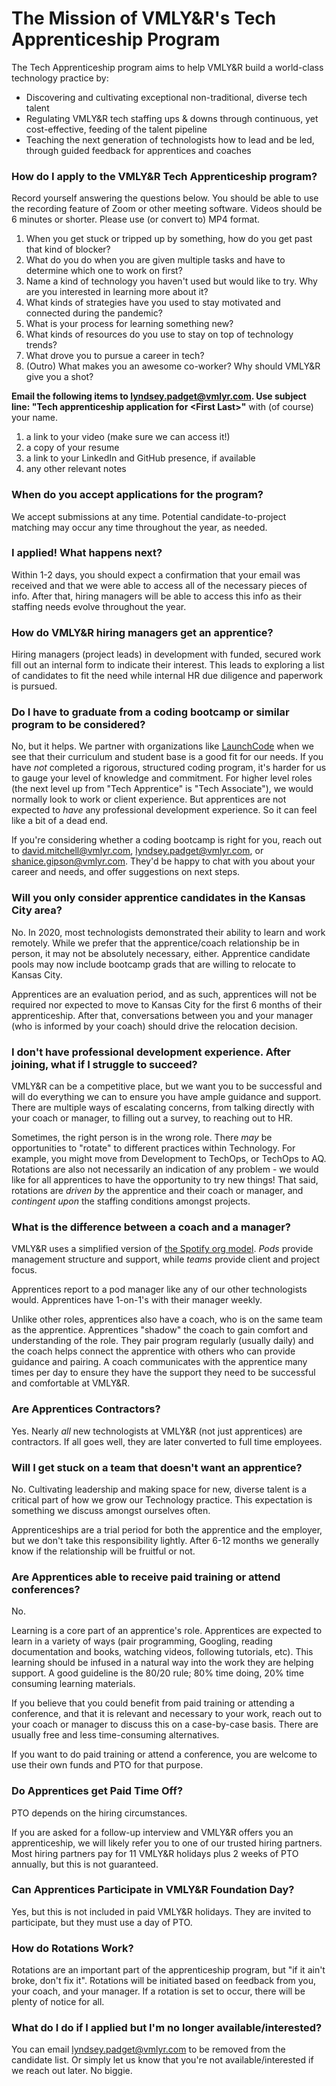 # The Mission of VMLY&R's Tech Apprenticeship Program
The Tech Apprenticeship program aims to help VMLY&R build a world-class technology practice by:

- Discovering and cultivating exceptional non-traditional, diverse tech talent
- Regulating VMLY&R tech staffing ups & downs through continuous, yet cost-effective, feeding of the talent pipeline
- Teaching the next generation of technologists how to lead and be led, through guided feedback for apprentices and coaches

### How do I apply to the VMLY&R Tech Apprenticeship program?
Record yourself answering the questions below.  You should be able to use the recording feature of Zoom or other meeting software.  Videos should be 6 minutes or shorter.  Please use (or convert to) MP4 format.

1. When you get stuck or tripped up by something, how do you get past that kind of blocker?
1. What do you do when you are given multiple tasks and have to determine which one to work on first?
1. Name a kind of technology you haven't used but would like to try. Why are you interested in learning more about it?
1. What kinds of strategies have you used to stay motivated and connected during the pandemic?
1. What is your process for learning something new?
1. What kinds of resources do you use to stay on top of technology trends?
1. What drove you to pursue a career in tech?
1. (Outro) What makes you an awesome co-worker?  Why should VMLY&R give you a shot?

**Email the following items to [lyndsey.padget@vmlyr.com](mailto:lyndsey.padget@vmlyr.com).  Use subject line: "Tech apprenticeship application for \<First Last\>"** with (of course) your name.

1. a link to your video (make sure we can access it!)
1. a copy of your resume
1. a link to your LinkedIn and GitHub presence, if available
1. any other relevant notes

### When do you accept applications for the program?
We accept submissions at any time.  Potential candidate-to-project matching may occur any time throughout the year, as needed.

### I applied!  What happens next?
Within 1-2 days, you should expect a confirmation that your email was received and that we were able to access all of the necessary pieces of info.  After that, hiring managers will be able to access this info as their staffing needs evolve throughout the year.

### How do VMLY&R hiring managers get an apprentice?
Hiring managers (project leads) in development with funded, secured work fill out an internal form to indicate their interest.  This leads to exploring a list of candidates to fit the need while internal HR due diligence and paperwork is pursued.

### Do I have to graduate from a coding bootcamp or similar program to be considered?
No, but it helps.  We partner with organizations like [LaunchCode](https://www.launchcode.org) when we see that their curriculum and student base is a good fit for our needs.  If you have _not_ completed a rigorous, structured coding program, it's harder for us to gauge your level of knowledge and commitment.  For higher level roles (the next level up from "Tech Apprentice" is "Tech Associate"), we would normally look to work or client experience.  But apprentices are not expected to _have_ any professional development experience.  So it can feel like a bit of a dead end.

If you're considering whether a coding bootcamp is right for you, reach out to [david.mitchell@vmlyr.com](mailto:david.mitchell@vmlyr.com), [lyndsey.padget@vmlyr.com](mailto:lyndsey.padget@vmlyr.com), or [shanice.gipson@vmlyr.com](mailto:shanice.gipson@vmlyr.com).  They'd be happy to chat with you about your career and needs, and offer suggestions on next steps.

### Will you only consider apprentice candidates in the Kansas City area?
No.  In 2020, most technologists demonstrated their ability to learn and work remotely.  While we prefer that the apprentice/coach relationship be in person, it may not be absolutely necessary, either.  Apprentice candidate pools may now include bootcamp grads that are willing to relocate to Kansas City.

Apprentices are an evaluation period, and as such, apprentices will not be required nor expected to move to Kansas City for the first 6 months of their apprenticeship.  After that, conversations between you and your manager (who is informed by your coach) should drive the relocation decision.

### I don't have professional development experience.  After joining, what if I struggle to succeed?
VMLY&R can be a competitive place, but we want you to be successful and will do everything we can to ensure you have ample guidance and support.  There are multiple ways of escalating concerns, from talking directly with your coach or manager, to filling out a survey, to reaching out to HR.

Sometimes, the right person is in the wrong role.  There _may_ be opportunities to "rotate" to different practices within Technology.  For example, you might move from Development to TechOps, or TechOps to AQ.  Rotations are also not necessarily an indication of any problem - we would like for all apprentices to have the opportunity to try new things!  That said, rotations are _driven by_ the apprentice and their coach or manager, and _contingent upon_ the staffing conditions amongst projects.

### What is the difference between a coach and a manager?
VMLY&R uses a simplified version of [the Spotify org model](https://www.atlassian.com/agile/agile-at-scale/spotify).  _Pods_ provide management structure and support, while _teams_ provide client and project focus.

Apprentices report to a pod manager like any of our other technologists would.  Apprentices have 1-on-1's with their manager weekly.

Unlike other roles, apprentices also have a coach, who is on the same team as the apprentice.  Apprentices "shadow" the coach to gain comfort and understanding of the role.  They pair program regularly (usually daily) and the coach helps connect the apprentice with others who can provide guidance and pairing.  A coach communicates with the apprentice many times per day to ensure they have the support they need to be successful and comfortable at VMLY&R.

### Are Apprentices Contractors?
Yes.  Nearly _all_ new technologists at VMLY&R (not just apprentices) are contractors.  If all goes well, they are later converted to full time employees.

### Will I get stuck on a team that doesn't want an apprentice?
No.  Cultivating leadership and making space for new, diverse talent is a critical part of how we grow our Technology practice.  This expectation is something we discuss amongst ourselves often.

Apprenticeships are a trial period for both the apprentice and the employer, but we don't take this responsibility lightly.  After 6-12 months we generally know if the relationship will be fruitful or not.

### Are Apprentices able to receive paid training or attend conferences?
No.

Learning is a core part of an apprentice's role.  Apprentices are expected to learn in a variety of ways (pair programming, Googling, reading documentation and books, watching videos, following tutorials, etc).  This learning should be infused in a natural way into the work they are helping support.  A good guideline is the 80/20 rule; 80% time doing, 20% time consuming learning materials.

If you believe that you could benefit from paid training or attending a conference, and that it is relevant and necessary to your work, reach out to your coach or manager to discuss this on a case-by-case basis.  There are usually free and less time-consuming alternatives.

If you want to do paid training or attend a conference, you are welcome to use their own funds and PTO for that purpose.

### Do Apprentices get Paid Time Off?
PTO depends on the hiring circumstances.

If you are asked for a follow-up interview and VMLY&R offers you an apprenticeship, we will likely refer you to one of our trusted hiring partners.  Most hiring partners pay for 11 VMLY&R holidays plus 2 weeks of PTO annually, but this is not guaranteed.

### Can Apprentices Participate in VMLY&R Foundation Day?
Yes, but this is not included in paid VMLY&R holidays.  They are invited to participate, but they must use a day of PTO.

### How do Rotations Work?
Rotations are an important part of the apprenticeship program, but "if it ain't broke, don't fix it".  Rotations will be initiated based on feedback from you, your coach, and your manager.  If a rotation is set to occur, there will be plenty of notice for all.

### What do I do if I applied but I'm no longer available/interested?
You can email [lyndsey.padget@vmlyr.com](mailto:lyndsey.padget@vmlyr.com) to be removed from the candidate list.  Or simply let us know that you're not available/interested if we reach out later.  No biggie.
